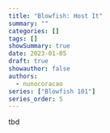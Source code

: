 ```yaml
---
title: "Blowfish: Host It"
summary: ""
categories: []
tags: []
showSummary: true
date: 2023-01-05
draft: true
showauthor: false
authors:
  - nunocoracao
series: ["Blowfish 101"]
series_order: 5
---
```


tbd